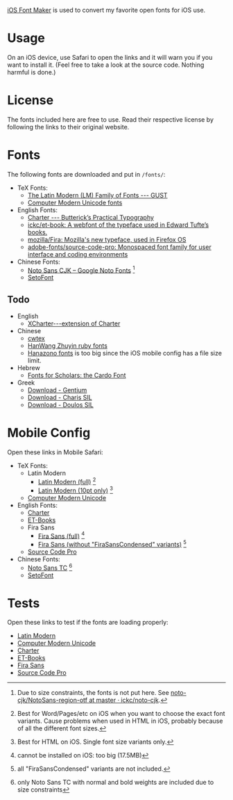 ---
---

[iOS Font Maker](http://thehelpful.com/iosfonts/) is used to convert my favorite open fonts for iOS use.

# Usage #

On an iOS device, use Safari to open the links and it will warn you if you want to install it. (Feel free to take a look at the source code. Nothing harmful is done.)

# License #

The fonts included here are free to use. Read their respective license by following the links to their original website.

# Fonts #

The following fonts are downloaded and put in `/fonts/`:

- TeX Fonts:
	- [The Latin Modern (LM) Family of Fonts --- GUST](http://www.gust.org.pl/projects/e-foundry/latin-modern)
	- [Computer Modern Unicode fonts](http://cm-unicode.sourceforge.net/download.html)
- English Fonts:
	- [Charter --- Butterick’s Practical Typography](http://practicaltypography.com/charter.html)  
	- [ickc/et-book: A webfont of the typeface used in Edward Tufte’s books.](https://github.com/ickc/et-book)  
	- [mozilla/Fira: Mozilla's new typeface, used in Firefox OS](https://github.com/mozilla/Fira)
	- [adobe-fonts/source-code-pro: Monospaced font family for user interface and coding environments](https://github.com/adobe-fonts/source-code-pro)
- Chinese Fonts:
	- [Noto Sans CJK – Google Noto Fonts](https://www.google.com/get/noto/help/cjk/) [^NotoSans]
	- [SetoFont](http://en.justfont.com/fontdetail/147)

[^NotoSans]: Due to size constraints, the fonts is not put here. See [noto-cjk/NotoSans-region-otf at master · ickc/noto-cjk](https://github.com/ickc/noto-cjk/tree/master/NotoSans-region-otf).

## Todo ##

- English
	- [XCharter---extension of Charter](https://www.ctan.org/pkg/xcharter?lang=en)
- Chinese
	- [cwtex](https://github.com/l10n-tw/cwtex-q-fonts-TTFs)
	- [HanWang Zhuyin ruby fonts](http://www.fysh.tc.edu.tw/download/index.php?dir=font/王漢宗48套字型(free)/)
	- [Hanazono fonts](http://fonts.jp/hanazono/) is too big since the iOS mobile config has a file size limit.
- Hebrew
	- [Fonts for Scholars: the Cardo Font](http://scholarsfonts.net/cardofnt.html)
- Greek
	- [Download - Gentium](http://software.sil.org/gentium/download/)
	- [Download - Charis SIL](http://software.sil.org/charis/download/)
	- [Download - Doulos SIL](http://software.sil.org/doulos/download/)


# Mobile Config #

Open these links in Mobile Safari:

- TeX Fonts:
	- Latin Modern
		- [Latin Modern (full)](mobileconfig/lmodern-full.mobileconfig) [^lmodern-full]
		- [Latin Modern (10pt only)](mobileconfig/lmodern10.mobileconfig) [^lmodern10]
	- [Computer Modern Unicode](mobileconfig/cmunicode.mobileconfig)
- English Fonts:
	- [Charter](mobileconfig/charter.mobileconfig)
	- [ET-Books](mobileconfig/etbembo.mobileconfig)
	- Fira Sans
		- [Fira Sans (full)](mobileconfig/FiraSans-full.mobileconfig) [^FiraSans-full]
		- [Fira Sans (without "FiraSansCondensed" variants)](mobileconfig/FiraSans.mobileconfig) [^FiraSans]
	- [Source Code Pro](mobileconfig/SourceCodePro.mobileconfig)
- Chinese Fonts:
	- [Noto Sans TC](mobileconfig/NotoSansTC.mobileconfig) [^NotoSansTC]
	- [SetoFont](mobileconfig/SetoFont.mobileconfig)

[^lmodern-full]: Best for Word/Pages/etc on iOS when you want to choose the exact font variants. Cause problems when used in HTML in iOS, probably because of all the different font sizes.

[^lmodern10]: Best for HTML on iOS. Single font size variants only.

[^FiraSans-full]: cannot be installed on iOS: too big (17.5MB)

[^FiraSans]: all "FiraSansCondensed" variants are not included.

[^NotoSansTC]: only Noto Sans TC with normal and bold weights are included due to size constraints

# Tests #

Open these links to test if the fonts are loading properly:

- [Latin Modern](tests/test-lmodern.html)
- [Computer Modern Unicode](tests/test-cmunicode.html)
- [Charter](tests/test-charter.html)
- [ET-Books](tests/test-etbembo.html)
- [Fira Sans](tests/test-firasans.html)
- [Source Code Pro](tests/test-sourcecodepro.html)